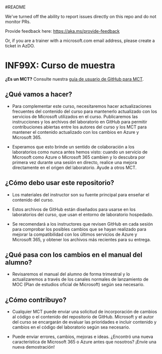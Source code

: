 #README

We've turned off the ability to report issues directly on this repo and do not monitor PRs.

Provide feedback here: https://aka.ms/provide-feedback

Or, if you are a trainer with a microsoft.com email address, please create a ticket in AzDO.

# INF99X: Curso de muestra

**¿Es un MCT?** Consulte nuestra [guía de usuario de GitHub para MCT](https://microsoftlearning.github.io/MCT-User-Guide/).

## ¿Qué vamos a hacer?

- Para complementar este curso, necesitaremos hacer actualizaciones frecuentes del contenido del curso para mantenerlo actualizado con los servicios de Microsoft utilizados en el curso. Publicaremos las instrucciones y los archivos del laboratorio en GitHub para permitir contribuciones abiertas entre los autores del curso y los MCT para mantener el contenido actualizado con los cambios en Azure y Microsoft 365.

- Esperamos que esto brinde un sentido de colaboración a los laboratorios como nunca antes hemos visto: cuando un servicio de Microsoft como Azure o Microsoft 365 cambien y lo descubra por primera vez durante una sesión en directo, realice una mejora directamente en el origen del laboratorio. Ayude a otros MCT.

## ¿Cómo debo usar este repositorio?

- Los materiales del instructor son su fuente principal para enseñar el contenido del curso.

- Estos archivos de GitHub están diseñados para usarse en los laboratorios del curso, que usan el entorno de laboratorio hospedado.

- Se recomendará a los instructores que revisen GitHub en cada sesión para comprobar los posibles cambios que se hayan realizado para mejorar la compatibilidad con los últimos servicios de Azure y Microsoft 365, y obtener los archivos más recientes para su entrega.

## ¿Qué pasa con los cambios en el manual del alumno?

- Revisaremos el manual del alumno de forma trimestral y lo actualizaremos a través de los canales normales de lanzamiento de MOC (Plan de estudios oficial de Microsoft) según sea necesario.

## ¿Cómo contribuyo?

- Cualquier MCT puede enviar una solicitud de incorporación de cambios al código o el contenido del repositorio de GitHub. Microsoft y el autor del curso se encargarán de evaluar las prioridades e incluir contenido y cambios en el código del laboratorio según sea necesario.

- Puede enviar errores, cambios, mejoras e ideas. ¿Encontró una nueva característica de Microsoft 365 o Azure antes que nosotros? ¡Envíe una nueva demostración!
